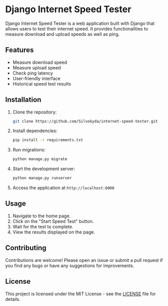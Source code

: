 # Django Internet Speed Tester

Django Internet Speed Tester is a web application built with Django that allows users to test their internet speed. It provides functionalities to measure download and upload speeds as well as ping.

## Features

- Measure download speed
- Measure upload speed
- Check ping latency
- User-friendly interface
- Historical speed test results

## Installation

1. Clone the repository:

    ```bash
    git clone https://github.com/Silvokyda/internet-speed-tester.git
    ```

2. Install dependencies:

    ```bash
    pip install -r requirements.txt
    ```

3. Run migrations:

    ```bash
    python manage.py migrate
    ```

4. Start the development server:

    ```bash
    python manage.py runserver
    ```

5. Access the application at `http://localhost:8000`

## Usage

1. Navigate to the home page.
2. Click on the "Start Speed Test" button.
3. Wait for the test to complete.
4. View the results displayed on the page.

## Contributing

Contributions are welcome! Please open an issue or submit a pull request if you find any bugs or have any suggestions for improvements.

## License

This project is licensed under the MIT License - see the [LICENSE](LICENSE) file for details.

